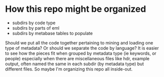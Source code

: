 # How this repo might be organized

- subdirs by code type
- subdirs by parts of eml
- subdirs by metabase tables to populate

Should we put all the code together pertaining to mining and loading one type of metadata? 
Or should we separate the code by language?
It is easier to see how the pieces fit when grouped by metadata type (ie keywords, or people)
especially when there are miscellaneous files like hdr, example output, often named the same in each
subdir (by metadata type) but different files. So maybe I'm organizing this repo all inside-out.
